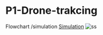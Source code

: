 # P1-Drone-trakcing

Flowchart /simulation [Simulation](https://github.com/Ramlov/P1-Drone-trakcing/tree/main/Simulation)
![ss]([https://myoctocat.com/assets/images/base-octocat.svg](https://i.imgur.com/nCtkM4L.png))

